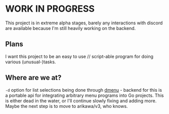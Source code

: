 # WORK IN PROGRESS
This project is in extreme alpha stages, barely any interactions with discord are available because I'm still heavily working on the backend.

## Plans
I want this project to be an easy to use // script-able program for doing various (unusual-)tasks.

## Where are we at?
`-d` option for list selections being done through [dmenu](https://tools.suckless.org/dmenu) - backend for this is a portable api for integrating arbitrary menu programs into Go projects. This is either dead in the water, or I'll continue slowly fixing and adding more. Maybe the next step is to move to arikawa/v3, who knows.

